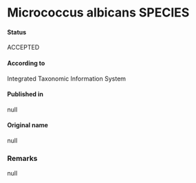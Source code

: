 Micrococcus albicans SPECIES
=======

#### Status
ACCEPTED

#### According to
Integrated Taxonomic Information System

#### Published in
null

#### Original name
null

### Remarks
null